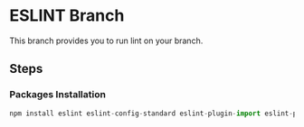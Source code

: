 # ESLINT Branch

This branch provides you to run lint on your branch.

## Steps

### Packages Installation

```js
npm install eslint eslint-config-standard eslint-plugin-import eslint-plugin-node eslint-plugin-promise eslint-plugin-standard --save-dev
```
